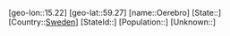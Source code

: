﻿---
location: [59.27,15.22]
type: City
tags:
- geo/City


SpocWebEntityId: 35890
isDeleted: false
confidential: public

---
[geo-lon::15.22]
[geo-lat::59.27]
[name::Oerebro]
[State::]
[Country::[Sweden](geo/Continent/Europe/Sweden.md)]
[StateId::]
[Population::]
[Unknown::]

